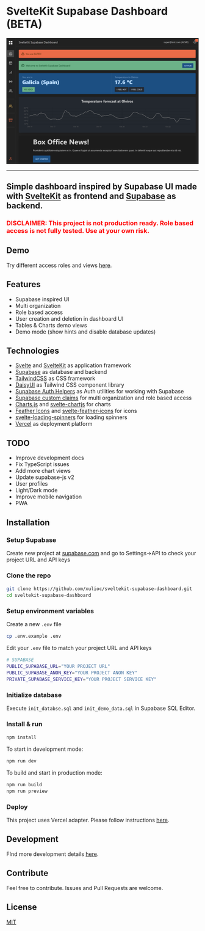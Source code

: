 

# SvelteKit Supabase Dashboard (BETA)

![alt text](/img/dashboard.png)

---

## Simple dashboard inspired by Supabase UI made with [SvelteKit](https://kit.svelte.dev/) as frontend and  [Supabase](https://supabase.com/) as backend.

<h3>
<span style="color:red">
DISCLAIMER: This project is not production ready. Role based access is not fully tested. Use at your own risk.
</h3>
</span>

## Demo
Try different access roles and views [here](https://sveltekit-supabase-dashboard.vercel.app/).

## Features
- Supabase inspired UI
- Multi organization
- Role based access
- User creation and deletion in dashboard UI
- Tables & Charts demo views
- Demo mode (show hints and disable database updates)


## Technologies
- [Svelte](https://svelte.dev/) and [SvelteKit](https://kit.svelte.dev/) as application framework
- [Supabase](https://supabase.com/) as database and backend
- [TailwindCSS](https://tailwindcss.com/) as CSS framework
- [DaisyUI](https://daisyui.com/) as Tailwind CSS component library
- [Supabase Auth Helpers](https://github.com/supabase/auth-helpers) as Auth utilities for working with Supabase
- [Supabase custom claims](https://github.com/supabase-community/supabase-custom-claims) for multi organization and role based access
- [Charts.js](https://www.chartjs.org/) and [svelte-chartjs](https://www.npmjs.com/package/svelte-chartjs) for charts
- [Feather Icons](https://feathericons.com/) and [svelte-feather-icons](https://www.npmjs.com/package/svelte-feather-icons) for icons
- [svelte-loading-spinners](https://www.npmjs.com/package/svelte-loading-spinners) for loading spinners
- [Vercel](https://vercel.com/) as deployment platform

## TODO
- Improve development docs
- Fix TypeScript issues
- Add more chart views
- Update supabase-js v2
- User profiles
- Light/Dark mode
- Improve mobile navigation
- PWA
 
## Installation
### Setup Supabase
Create new project at [supabase.com](https://supabase.com/) and go to Settings->API to check your project URL and API keys

### Clone the repo
```bash
git clone https://github.com/xulioc/sveltekit-supabase-dashboard.git
cd sveltekit-supabase-dashboard
``` 

### Setup environment variables
Create a new `.env` file
```bash
cp .env.example .env
```
Edit your `.env` file to match your project URL and API keys
```bash
# SUPABASE
PUBLIC_SUPABASE_URL="YOUR PROJECT URL"
PUBLIC_SUPABASE_ANON_KEY="YOUR PROJECT ANON KEY"
PRIVATE_SUPABASE_SERVICE_KEY="YOUR PROJECT SERVICE KEY"
```

### Initialize database
Execute `init_databse.sql` and `init_demo_data.sql` in Supabase SQL Editor.

### Install & run

```bash
npm install
```
To start in development mode:
```bash
npm run dev
```
To build and start in production mode:
```bash
npm run build
npm run preview
```

### Deploy
This project uses Vercel adapter. Please follow instructions [here](https://vercel.com/guides/deploying-svelte-with-vercel).

## Development
FInd more development details [here](https://github.com/xulioc/sveltekit-supabase-dashboard/blob/main/README_DEV.md).

## Contribute
Feel free to contribute. Issues and Pull Requests are welcome.

## License
[MIT](https://github.com/xulioc/sveltekit-supabase-dashboard/blob/main/LICENSE)